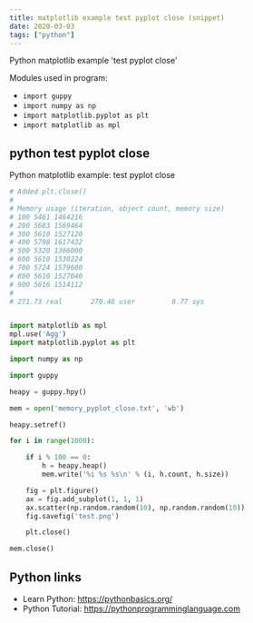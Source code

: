 ```yaml
---
title: matplotlib example test pyplot close (snippet)
date: 2020-03-03
tags: ["python"]
---
```

Python matplotlib example 'test pyplot close'


Modules used in program: 
* `import guppy`
* `import numpy as np`
* `import matplotlib.pyplot as plt`
* `import matplotlib as mpl`

## python test pyplot close

Python matplotlib example: test pyplot close

```python
# Added plt.close()
#
# Memory usage (iteration, object count, memory size)
# 100 5461 1464216
# 200 5683 1569464
# 300 5610 1527120
# 400 5798 1617432
# 500 5320 1366000
# 600 5610 1530224
# 700 5724 1579600
# 800 5610 1527040
# 900 5616 1514112
#
# 271.73 real       270.46 user         0.77 sys


import matplotlib as mpl
mpl.use('Agg')
import matplotlib.pyplot as plt

import numpy as np

import guppy

heapy = guppy.hpy()

mem = open('memory_pyplot_close.txt', 'wb')

heapy.setref()

for i in range(1000):

    if i % 100 == 0:
        h = heapy.heap()
        mem.write('%i %s %s\n' % (i, h.count, h.size))

    fig = plt.figure()
    ax = fig.add_subplot(1, 1, 1)
    ax.scatter(np.random.random(10), np.random.random(10))
    fig.savefig('test.png')

    plt.close()

mem.close()


```

## Python links

- Learn Python: https://pythonbasics.org/
- Python Tutorial: https://pythonprogramminglanguage.com
